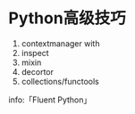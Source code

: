 # Python高级技巧

1. contextmanager with
2. inspect
3. mixin
4. decortor
4. collections/functools

info:「Fluent Python」




